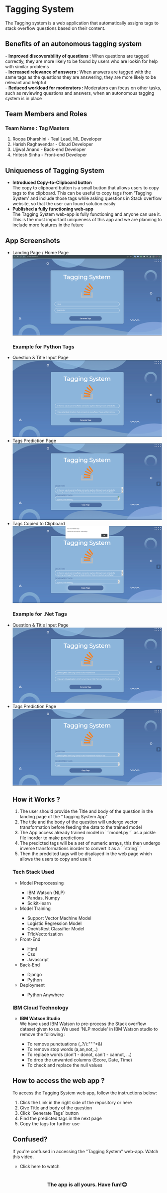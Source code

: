 # Tagging System
The Tagging system is a web application that automatically assigns tags to stack overflow questions based on their content.
<h2> Benefits of an autonomous tagging system </h2>
- <b>Improved discoverability of questions : </b> When questions are tagged correctly, they are more likely to be found by users who are lookin for help with similar problems  <br>
- <b>Increased relevance of answers : </b> When answers are tagged with the same tags as the questions they are answering, they are more likely to be relevant and helpful <br>
- <b>Reduced workload for moderators : </b> Moderators can focus on other tasks, such as reviewing questions and answers, when an autonomous tagging system is in place<br>
<h2>Team Members and Roles</h2>
<h3>Team Name : Tag Masters </h3>
<ol>
<li> Roopa Dharshini - Teal Lead, ML Developer </li>
<li> Harish Raghavendar - Cloud Developer </li>
<li> Ujjwal Anand - Back-end Developer </li>
<li> Hritesh Sinha - Front-end Developer </li>
</ol>

<h2> Uniqueness of Tagging System </h2>
<ul>
<li> <b>Introduced Copy-to-Clipboard button</b></li>
    The copy to clipboard button is a small button that allows users to copy tags to the clipboard. This can be useful to copy tags from 'Tagging System' and include those tags while asking questions in Stack overflow website, so that the user can found solution easily
<li> <b>Published a fully functioning web-app</b></li>
    The Tagging System web-app is fully functioning and anyone can use it. This is the most important uniqueness of this app and we are planning to include more features in the future
</ul>
<h2> App Screenshots </h2>
<ul>
<li>Landing Page / Home Page </li>
<img src="Screenshots/Landing_Page.png"></img><br>
<h3>Example for Python Tags</h3> 
<li> Question & Title Input Page </li>
<img src="Screenshots/Python_Tags_Home_Page.png"></img><br>
<li> Tags Prediction Page </li>
<img src="Screenshots/Python_Tags_Prediction_Page.png"></img><br>
<li> Tags Copied to Clipboard </li>
<img src="Screenshots/Python_Tags_clipboard.png"></img><br>
<h3>Example for .Net Tags</h3> 
<li> Question & Title Input Page </li>
<img src="Screenshots/.Net_Tags_Home_Page.png"></img><br>
<li> Tags Prediction Page </li>
<img src="Screenshots/.Net_Tags_Prediction_Page.png"></img><br>

<h2> How it Works ? </h3>
<ol>
<li>The user should provide the Title and body of the question in the landing page of the "Tagging System App" </li>
<li>The title and the body of the question will undergo vector transformation before feeding the data to the trained model </li>
<li>The App access already trained model in ```model.py``` as a pickle file inorder to make predictions </li>
<li>The predicted tags will be a set of numeric arrays, this then undergo inverse transformations inorder to convert it as a ```string``` </li>
<li>Then the predcited tags will be displayed in the web page which allows the users to copy and use it </li>
</ol>
<h3>Tech Stack Used </h3>
<ul>
<li>Model Preprocessing </li>
<ul>
<li> IBM Watson (NLP) </li>
<li> Pandas, Numpy </li>
<li> Scikit-learn </li>
</ul>
<li> Model Training </li>
<ul>
<li> Support Vector Machine Model </li>
<li> Logistic Regression Model </li>
<li> OneVsRest Classifier Model </li>
<li> TfIdVectorization </li>
</ul>
<li> Front-End </li>
<ul>
<li> Html </li>
<li> Css </li>
<li> Javascript </li>
</ul>
<li> Back-End </li>
<ul>
<li> Django </li>
<li> Python </li>
</ul>
<li> Deployment </li>
<ul>
<li> Python Anywhere </li>
</ul>
</ul>
<h3> IBM Cloud Technology </h3>
<ul>
<li> <b> IBM Watson Studio </b> </li>
    We have used IBM Watson to pre-process the Stack overflow dataset given to us. We used 'NLP module' in IBM Watson studio to remove the following :
    <ul>
    <li> To remove punctuations (,.?/\:""''*&) </li>
    <li> To remove stop words (a,an,not,..) </li>
    <li> To replace words (don't - donot, can't - cannot, ...) </li>
    <li> To drop the unwanted columns (Score, Date, Time) </li>
    <li> To check and replace the null values </li>
    </ul>
</ul>
<h2>How to access the web app ? </h2>
To access the Tagging System web app, follow the instructions below:
<ol>
<li> Click the Link in the right side of the repository or here </li>
<li> Give Title and body of the question </li>
<li> Click `Generate Tags` button </li>
<li> Find the predicted tags in the next page </li>
<li> Copy the tags for further use </li>
</ol>
<h2>Confused? </h2>
If you're confused in accessing the "Tagging System" web-app. Watch this video.
<ul><li>Click here to watch </li></ul>

<br>
<h3><b><center> The app is all yours. Have fun!😊 </center></b></h3>